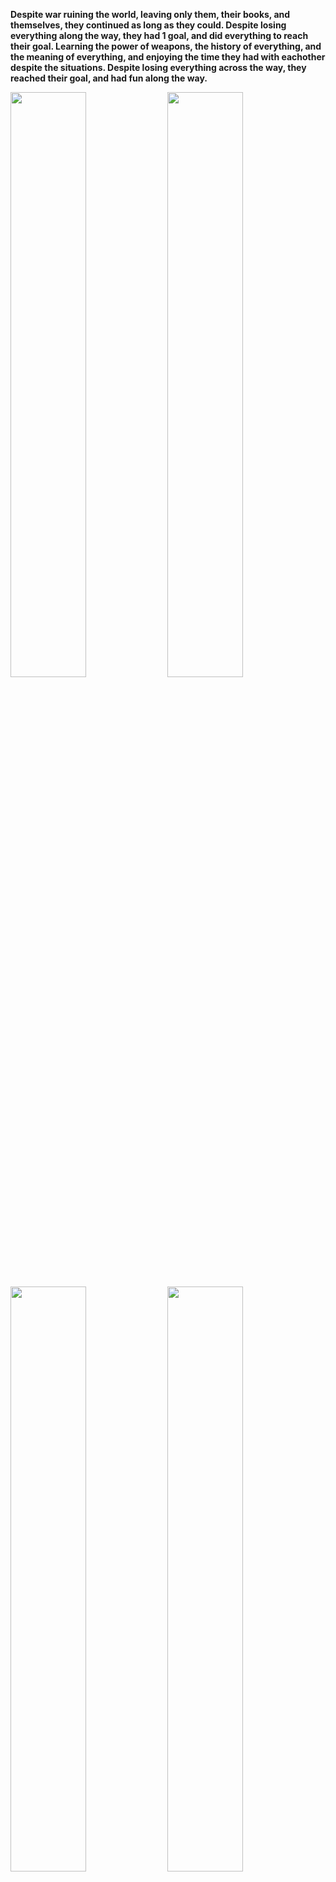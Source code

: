 
**Despite war ruining the world, leaving only them, their books, and themselves, they continued as long as they could. Despite losing everything along the way, they had 1 goal, and did everything to reach their goal. Learning the power of weapons, the history of everything, and the meaning of everything, and enjoying the time they had with eachother despite the situations. Despite losing everything across the way, they reached their goal, and had fun along the way.**

<div float="left">
  <img style="width: 49%" src="https://user-images.githubusercontent.com/19649813/227292434-67fc64c9-2b82-4c8a-bbd9-4f9b5f6a28ff.jpg">
  <img style="width: 49%" src="https://user-images.githubusercontent.com/19649813/227292656-c568eb03-4c2f-401d-9a1c-f2d09b8b57ec.jpg">
  <img style="width: 49%" src="https://user-images.githubusercontent.com/19649813/227295277-e0f2bde9-cff3-4357-b823-07fa8cddd456.png">
  <img style="width: 49%" src="https://user-images.githubusercontent.com/19649813/227296229-efa77975-11c2-40ab-a0c4-edae27baf7da.png">
  <img style="width: 49%" src="https://user-images.githubusercontent.com/19649813/227296955-41530af2-1ee6-4c3a-9d65-d7d7faa4127e.png">
  <img style="width: 49%" src="https://user-images.githubusercontent.com/19649813/227297689-b1fe69e5-e470-40c3-9ce1-f9979629a96b.png">
</div>


